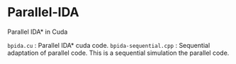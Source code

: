 # Parallel-IDA
Parallel IDA* in Cuda

`bpida.cu` : Parallel IDA* cuda code.
`bpida-sequential.cpp` : Sequential adaptation of parallel code. This is a sequential simulation the parallel code.

